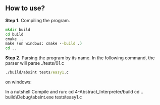## How to use?

**Step 1.** Compiling the program.
```cmd 
mkdir build
cd build
cmake ..
make (on windows: cmake --build .)
cd ..
```

**Step 2.** Parsing the program by its name.
In the following command, the parser will parse ./tests/01.c
```cmd
./build/absint tests/easy1.c
```


on windows:


In a nutshell Compile and run:
cd 4-Abstract_Interpreter/build
cd ..
build\Debug\absint.exe tests\easy1.c

